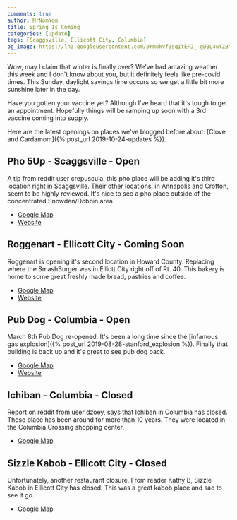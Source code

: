 ```yaml
---
comments: true
author: MrNomNom
title: Spring Is Coming
categories: [update]
tags: [Scaggsville, Ellicott City, Columbia]
og_image: https://lh3.googleusercontent.com/0rmokVf0sqItEFJ_-gD0L4wYZBYioPO8jzC_zco0jB5L0iSAPkmQZxLNSZkxahEOjH3cqZWgfv0XRt61uSEnUI7mILnwF6vw88pRkRiTPbZxHlO7jJCbnVzJbqF3LN0WIel2KuMGKQ=w400
---
```


Wow, may I claim that winter is finally over? We've had amazing weather this week and I don't know about you, but it definitely feels like pre-covid times. This Sunday, daylight savings time occurs so we get a little bit more sunshine later in the day. 

Have you gotten your vaccine yet? Although I've heard that it's tough to get an appointment. Hopefully things will be ramping up soon with a 3rd vaccine coming into supply.

Here are the latest openings on places we've blogged before about: [Clove and Cardamom]({% post_url 2019-10-24-updates %}).

<!--more-->

## Pho 5Up - Scaggsville - Open

A tip from reddit user crepuscula, this pho place will be adding it's third location right in Scaggsville. Their other locations, in Annapolis and Crofton, seem to be highly reviewed. It's nice to see a pho place outside of the concentrated Snowden/Dobbin area.

* [Google Map](https://g.page/pho-5up-fulton)
* [Website](https://pho5up.com/)

## Roggenart - Ellicott City - Coming Soon

Roggenart is opening it's second location in Howard County. Replacing where the SmashBurger was in Ellictt City right off of Rt. 40. This bakery is home to some great freshly made bread, pastries and coffee. 

* [Google Map](https://goo.gl/maps/zPcG5hZUpg4X3zv8A)
* [Website](https://www.roggenart.com/)

## Pub Dog - Columbia - Open

March 8th Pub Dog re-opened. It's been a long time since the [infamous gas explosion]({% post_url 2019-08-28-stanford_explosion %}). Finally that building is back up and it's great to see pub dog back.

* [Google Map](https://g.page/pubdogcol)
* [Website](https://pubdog.com/)

## Ichiban - Columbia - Closed

Report on reddit from user dzoey, says that Ichiban in Columbia has closed. These place has been around for more than 10 years. They were located in the Columbia Crossing shopping center.

* [Google Map](https://goo.gl/maps/HvJvjqhSEG3ViqjQA)

## Sizzle Kabob - Ellicott City - Closed

Unfortunately, another restaurant closure. From reader Kathy B, Sizzle Kabob in Ellicott City has closed. This was a great kabob place and sad to see it go.

* [Google Map](https://goo.gl/maps/b2Sx688Zt3TEo4zG8)
